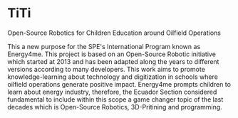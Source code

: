 # TiTi
Open-Source Robotics for Children Education around Oilfield Operations

This a new purpose for the SPE's International Program known as Energy4me. This project is based on an Open-Source Robotic initiative which started at 2013 and has been adapted along the years to different versions according to many developers. This work aims to promote knowledge-learning about technology and digitization in schools where oilfield operations generate positive impact. Energy4me prompts children to learn about energy industry, therefore, the Ecuador Section considered fundamental to include within this scope a game changer topic of the last decades which is Open-Source Robotics, 3D-Pritining and programming. 
